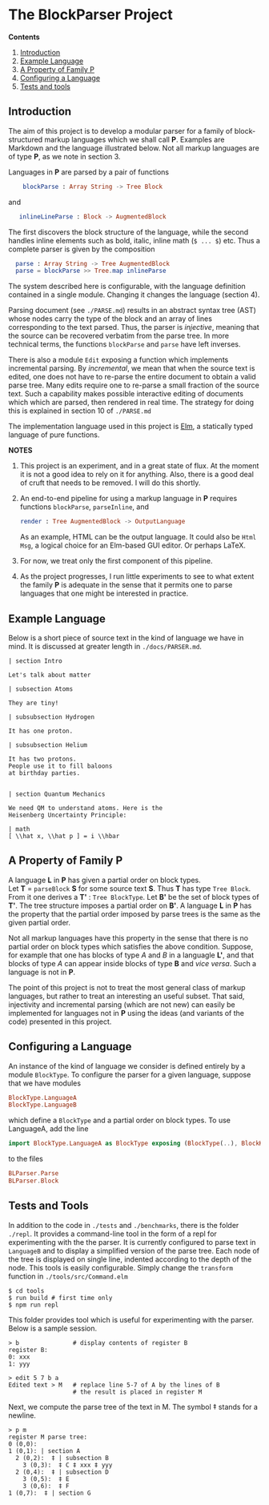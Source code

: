 # The BlockParser Project

**Contents**



1. [Introduction](#introduction) 
2. [Example Language](#example-language)
3. [A Property of Family P](#a-property-of-family-p)
4. [Configuring a Language](#configuring-a-language)
5. [Tests and tools](#tests-and-tools)

## Introduction

The aim of this project is to develop a modular
parser for a family of block-structured
markup languages which we shall call **P**. 
Examples are  Markdown and the language
illustrated below. Not all markup languages
are of type **P**, as we note in section 3.

Languages in **P** are parsed by a pair of functions 

```elm
    blockParse : Array String -> Tree Block
```

and 

```elm
   inlineLineParse : Block -> AugmentedBlock
```

The first discovers the block structure of the language,
while the second handles inline elements such as
bold, italic, inline math (`$ ... $`) etc.  Thus
a complete parser is given by the composition

```elm
  parse : Array String -> Tree AugmentedBlock
  parse = blockParse >> Tree.map inlineParse
```
The system described here is configurable, with the language
definition contained in a single module.  Changing it changes the language (section 4).



Parsing document (see `./PARSE.md`) results in an abstract 
syntax tree (AST) whose nodes carry the type of the block and
an array of lines corresponding to the text parsed. Thus, the parser is *injective*, meaning that the source can be recovered verbatim from the
parse tree.  In more technical terms, the functions `blockParse` 
and `parse` have left inverses.  

There is also a module `Edit` exposing
a function which implements incremental parsing.
By *incremental*, we mean that when the source text is edited, one does not have to re-parse the entire document
to obtain a valid parse tree.  Many edits require one to re-parse a small fraction of the source text. Such a capability makes possible interactive editing of documents which which are parsed, then rendered in real time. The strategy for doing this
is explained in section 10 of `./PARSE.md` 

The implementation language used in this project is 
[Elm](https:elm-lang.org), a statically typed
language of pure functions.

**NOTES** 

1. This project is an experiment, and in a great state of flux.
At the moment it is not a good idea to rely on it for anything.
Also, there is a good deal of cruft that needs to be removed.
I will do this shortly.

2. An end-to-end pipeline for using a markup language in **P** requires functions `blockParse`, `parseInline`, and 

    ```elm
    render : Tree AugmentedBlock -> OutputLanguage
    ```
    As an example, HTML can be the output language. It could also be `Html Msg`, a logical choice for an Elm-based GUI editor.  Or perhaps LaTeX.

3. For now, we treat only the first component of this pipeline.

4. As the project progresses, I run little experiments to see
   to what extent the family **P** is adequate in the sense
   that it permits one to parse languages that one might 
   be interested in practice.



## Example Language

Below is a short piece of source text in
the kind of language we have in mind.
It is discussed at greater length in 
`./docs/PARSER.md`.


```text
| section Intro

Let's talk about matter 

| subsection Atoms 

They are tiny!

| subsubsection Hydrogen

It has one proton.

| subsubsection Helium

It has two protons.
People use it to fill baloons
at birthday parties.


| section Quantum Mechanics

We need QM to understand atoms. Here is the
Heisenberg Uncertainty Principle:

| math 
[ \\hat x, \\hat p ] = i \\hbar
```

## A Property of Family P

A language **L** in **P** has given a partial order on block types.  
Let **T** = `parseBlock` **S** for some source text **S**. Thus **T**
has type `Tree Block`.  From it one derives a **T'** : `Tree BlockType`.
Let **B'** be the set of block types of **T'**. The tree structure 
imposes a partial order on **B'**.  A language **L** in **P** has
the property that the partial order imposed by parse trees
is the same as the given partial order. 

Not all markup languages have this property in the sense
that there is no partial order on block types which satisfies
the above condition.  Suppose, for example that one has blocks
of type *A* and *B* in a languagle **L'**, and that blocks of
type *A* can appear inside blocks of type **B** and *vice versa*.
Such a language is not in **P**.

The point of this project is not to treat the most
general class of markup languages, but rather to treat
an interesting an useful subset. That said, injectivity and incremental parsing (which are not new) can easily
be implemented for languages not in **P** using the ideas (and variants of the code) presented in this project.



## Configuring a Language

An instance of the kind of language we consider 
is defined entirely by a module `BlockType`.  To configure the parser for a given
language, suppose that we have modules

```elm
BlockType.LanguageA
BlockType.LanguageB
```

which define a `BlockType` and a partial order on block types.
To use LanguageA, add the line

```elm
import BlockType.LanguageA as BlockType exposing (BlockType(..), BlockKind(..))
```

to the files

```elm
BLParser.Parse
BLParser.Block
```

## Tests and Tools


In addition to the code in `./tests` and `./benchmarks`, there is the folder `./repl`.  It provides a command-line tool in the form of a repl for experimenting with the the parser. It is currently configured to parse text in `LanguageB` and to display a simplified version of the parse tree. Each node of the tree is displayed
on single line, indented according to the depth of the node. This tools is easily configurable.  Simply change the `transform` function in `./tools/src/Command.elm`

```
$ cd tools
$ run build # first time only
$ npm run repl
```

This folder provides tool which is useful for experimenting 
with the parser.  Below is a sample session.  

```text
> b               # display contents of register B
register B:
0: xxx
1: yyy

> edit 5 7 b a
Edited text > M   # replace line 5-7 of A by the lines of B
                  # the result is placed in register M
```
  
Next, we compute the parse tree of the text in M. The symbol
‡ stands for a newline.
               
```                  
> p m
register M parse tree:
0 (0,0):
1 (0,1): | section A
  2 (0,2):  ‡ | subsection B
    3 (0,3):  ‡ C ‡ xxx ‡ yyy
  2 (0,4):  ‡ | subsection D
    3 (0,5):  ‡ E
    3 (0,6):  ‡ F
1 (0,7):  ‡ | section G
```




